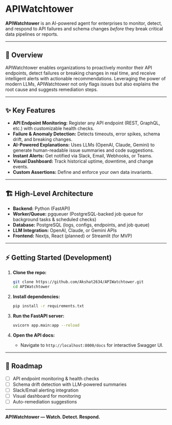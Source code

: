 # APIWatchtower

**APIWatchtower** is an AI-powered agent for enterprises to monitor, detect, and respond to API failures and schema changes _before_ they break critical data pipelines or reports.

---

## 🚀 Overview

APIWatchtower enables organizations to proactively monitor their API endpoints, detect failures or breaking changes in real time, and receive intelligent alerts with actionable recommendations. Leveraging the power of modern LLMs, APIWatchtower not only flags issues but also explains the root cause and suggests remediation steps.

---

## ✨ Key Features

- **API Endpoint Monitoring:** Register any API endpoint (REST, GraphQL, etc.) with customizable health checks.
- **Failure & Anomaly Detection:** Detects timeouts, error spikes, schema drift, and breaking changes.
- **AI-Powered Explanations:** Uses LLMs (OpenAI, Claude, Gemini) to generate human-readable issue summaries and code suggestions.
- **Instant Alerts:** Get notified via Slack, Email, Webhooks, or Teams.
- **Visual Dashboard:** Track historical uptime, downtime, and change events.
- **Custom Assertions:** Define and enforce your own data invariants.

---

## 🏗️ High-Level Architecture

- **Backend:** Python (FastAPI)
- **Worker/Queue:** pgqueuer (PostgreSQL-backed job queue for background tasks & scheduled checks)
- **Database:** PostgreSQL (logs, configs, endpoints, and job queue)
- **LLM Integration:** OpenAI, Claude, or Gemini APIs
- **Frontend:** Nextjs, React (planned) or Streamlit (for MVP)

---

## ⚡ Getting Started (Development)

1. **Clone the repo:**
    ```bash
    git clone https://github.com/Akshat2634/APIWatchtower.git
    cd APIWatchtower
    ```

2. **Install dependencies:**
    ```bash
    pip install -r requirements.txt
    ```

3. **Run the FastAPI server:**
    ```bash
    uvicorn app.main:app --reload
    ```

4. **Open the API docs:**
    - Navigate to `http://localhost:8000/docs` for interactive Swagger UI.

---

## 📝 Roadmap

- [ ] API endpoint monitoring & health checks
- [ ] Schema drift detection with LLM-powered summaries
- [ ] Slack/Email alerting integration
- [ ] Visual dashboard for monitoring
- [ ] Auto-remediation suggestions

---

**APIWatchtower — Watch. Detect. Respond.**
